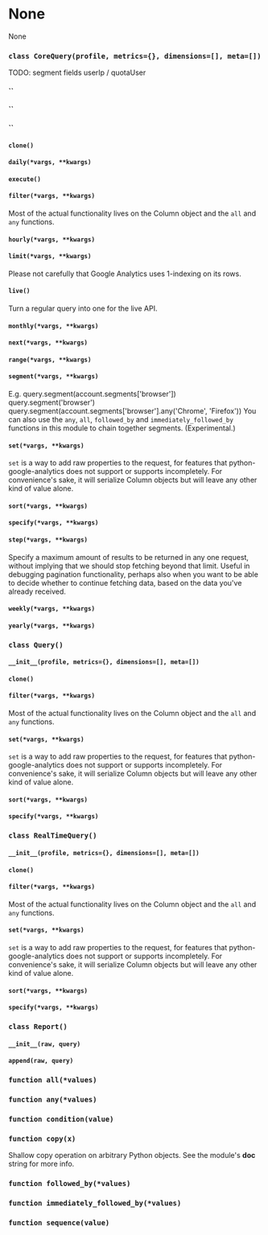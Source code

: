 # None

None


### `class CoreQuery(profile, metrics={}, dimensions=[], meta=[])` 

TODO:  segment fields userIp / quotaUser


#### ``




#### ``




#### ``




#### `clone()`




#### `daily(*vargs, **kwargs)`




#### `execute()`




#### `filter(*vargs, **kwargs)`

Most of the actual functionality lives on the Column  object and the `all` and `any` functions. 


#### `hourly(*vargs, **kwargs)`




#### `limit(*vargs, **kwargs)`

Please not carefully that Google Analytics uses  1-indexing on its rows. 


#### `live()`

Turn a regular query into one for the live API. 


#### `monthly(*vargs, **kwargs)`




#### `next(*vargs, **kwargs)`




#### `range(*vargs, **kwargs)`




#### `segment(*vargs, **kwargs)`

E.g. 
query.segment(account.segments['browser']) query.segment('browser') query.segment(account.segments['browser'].any('Chrome', 'Firefox')) 
You can also use the `any`, `all`, `followed_by` and  `immediately_followed_by` functions in this module to  chain together segments. (Experimental.)


#### `set(*vargs, **kwargs)`

`set` is a way to add raw properties to the request,  for features that python-google-analytics does not  support or supports incompletely. For convenience's  sake, it will serialize Column objects but will  leave any other kind of value alone.


#### `sort(*vargs, **kwargs)`




#### `specify(*vargs, **kwargs)`




#### `step(*vargs, **kwargs)`

Specify a maximum amount of results to be returned  in any one request, without implying that we should stop  fetching beyond that limit. Useful in debugging pagination functionality, perhaps also when you want to be able to decide whether to continue fetching data, based on the data you've already received. 


#### `weekly(*vargs, **kwargs)`




#### `yearly(*vargs, **kwargs)`






### `class Query()` 




#### `__init__(profile, metrics={}, dimensions=[], meta=[])`




#### `clone()`




#### `filter(*vargs, **kwargs)`

Most of the actual functionality lives on the Column  object and the `all` and `any` functions. 


#### `set(*vargs, **kwargs)`

`set` is a way to add raw properties to the request,  for features that python-google-analytics does not  support or supports incompletely. For convenience's  sake, it will serialize Column objects but will  leave any other kind of value alone.


#### `sort(*vargs, **kwargs)`




#### `specify(*vargs, **kwargs)`






### `class RealTimeQuery()` 




#### `__init__(profile, metrics={}, dimensions=[], meta=[])`




#### `clone()`




#### `filter(*vargs, **kwargs)`

Most of the actual functionality lives on the Column  object and the `all` and `any` functions. 


#### `set(*vargs, **kwargs)`

`set` is a way to add raw properties to the request,  for features that python-google-analytics does not  support or supports incompletely. For convenience's  sake, it will serialize Column objects but will  leave any other kind of value alone.


#### `sort(*vargs, **kwargs)`




#### `specify(*vargs, **kwargs)`






### `class Report()` 




#### `__init__(raw, query)`




#### `append(raw, query)`






### `function all(*values)` 




### `function any(*values)` 




### `function condition(value)` 




### `function copy(x)` 

Shallow copy operation on arbitrary Python objects. 
See the module's __doc__ string for more info.


### `function followed_by(*values)` 




### `function immediately_followed_by(*values)` 




### `function sequence(value)` 




